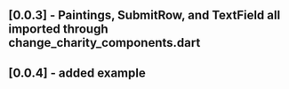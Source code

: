 ## [0.0.3] - Paintings, SubmitRow, and TextField all imported through change_charity_components.dart

## [0.0.4] - added example
